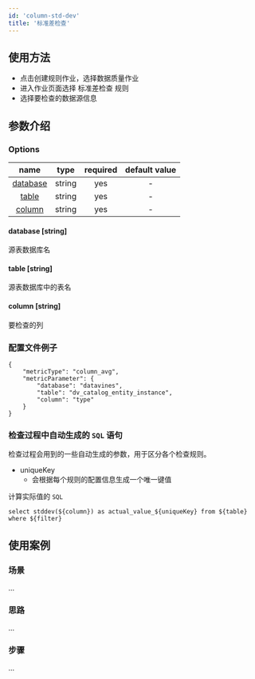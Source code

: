 ```yaml
---
id: 'column-std-dev'
title: '标准差检查'
---
```

## 使用方法
- 点击创建规则作业，选择数据质量作业
- 进入作业页面选择 标准差检查 规则
- 选择要检查的数据源信息

## 参数介绍
### Options

|             name             |  type  |  required  | default value |
|:----------------------------:|:------:|:----------:|:-------------:|
| [database](#database-string) | string |    yes     |       -       |
|    [table](#table-string)    | string |    yes     |       -       |
|   [column](#column-string)   | string |    yes     |       -       |

#### database [string]
源表数据库名
#### table [string]
源表数据库中的表名
#### column [string]
要检查的列

### 配置文件例子
```
{
    "metricType": "column_avg",
    "metricParameter": {
        "database": "datavines",
        "table": "dv_catalog_entity_instance",
        "column": "type"
    }
}
```

### 检查过程中自动生成的 `SQL` 语句

检查过程会用到的一些自动生成的参数，用于区分各个检查规则。
- uniqueKey
    - 会根据每个规则的配置信息生成一个唯一键值

计算实际值的 `SQL` 
```
select stddev(${column}) as actual_value_${uniqueKey} from ${table} where ${filter}
```

## 使用案例

### 场景
...

### 思路
...

### 步骤
...